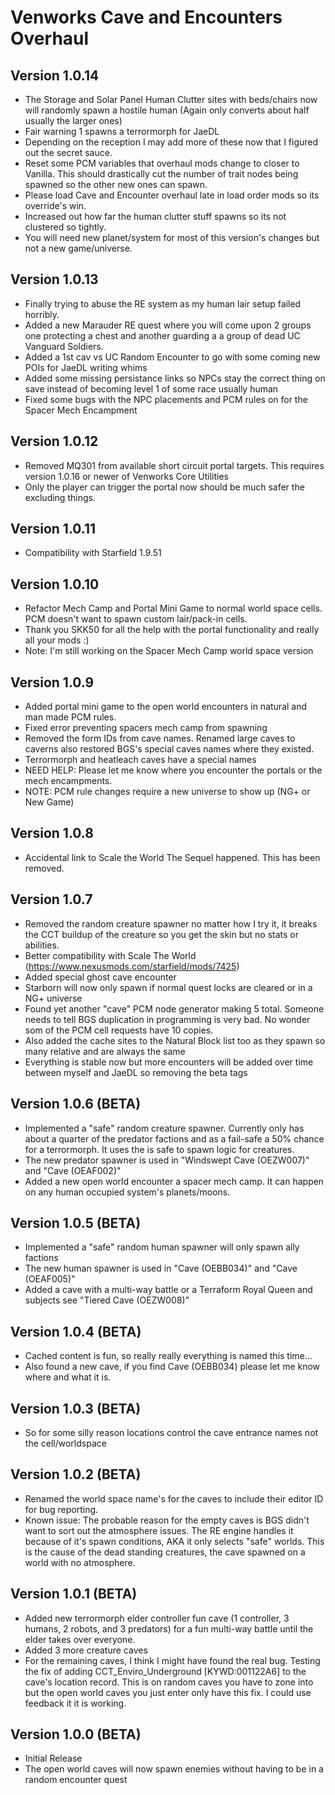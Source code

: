 # Venworks Cave and Encounters Overhaul

## Version 1.0.14
* The Storage and Solar Panel Human Clutter sites with beds/chairs now will randomly spawn a hostile human (Again only converts about half usually the larger ones)
* Fair warning 1 spawns a terrormorph for JaeDL
* Depending on the reception I may add more of these now that I figured out the secret sauce. 
* Reset some PCM variables that overhaul mods change to closer to Vanilla. This should drastically cut the number of trait nodes being spawned so the other new ones can spawn. 
* Please load Cave and Encounter overhaul late in load order mods so its override's win. 
* Increased out how far the human clutter stuff spawns so its not clustered so tightly. 
* You will need new planet/system for most of this version's changes but not a new game/universe.

## Version 1.0.13
* Finally trying to abuse the RE system as my human lair setup failed horribly. 
* Added a new Marauder RE quest where you will come upon 2 groups one protecting a chest and another guarding a a group of dead UC Vanguard Soldiers. 
* Added a 1st cav vs UC Random Encounter to go with some coming new POIs for JaeDL writing whims
* Added some missing persistance links so NPCs stay the correct thing on save instead of becoming level 1 of some race usually human
* Fixed some bugs with the NPC placements and PCM rules on for the Spacer Mech Encampment

## Version 1.0.12
* Removed MQ301 from available short circuit portal targets. This requires version 1.0.16 or newer of Venworks Core Utilities
* Only the player can trigger the portal now should be much safer the excluding things. 

## Version 1.0.11
* Compatibility with Starfield 1.9.51

## Version 1.0.10
* Refactor Mech Camp and Portal Mini Game to normal world space cells. PCM doesn't want to spawn custom lair/pack-in cells.
* Thank you SKK50 for all the help with the portal functionality and really all your mods :)
* Note: I'm still working on the Spacer Mech Camp world space version

## Version 1.0.9
* Added portal mini game to the open world encounters in natural and man made PCM rules.
* Fixed error preventing spacers mech camp from spawning
* Removed the form IDs from cave names. Renamed large caves to caverns also restored BGS's special caves names where they existed. 
* Terrormorph and heatleach caves have a special names
* NEED HELP: Please let me know where you encounter the portals or the mech encampments. 
* NOTE: PCM rule changes require a new universe to show up (NG+ or New Game)

## Version 1.0.8
* Accidental link to Scale the World The Sequel happened. This has been removed. 

## Version 1.0.7
* Removed the random creature spawner no matter how I try it, it breaks the CCT buildup of the creature so you get the skin but no stats or abilities. 
* Better compatibility with Scale The World (https://www.nexusmods.com/starfield/mods/7425)
* Added special ghost cave encounter
* Starborn will now only spawn if normal quest locks are cleared or in a NG+ universe
* Found yet another "cave" PCM node generator making 5 total. Someone needs to tell BGS duplication in programming is very bad. No wonder som of the PCM cell requests have 10 copies. 
* Also added the cache sites to the Natural Block list too as they spawn so many relative and are always the same
* Everything is stable now but more encounters will be added over time between myself and JaeDL so removing the beta tags

## Version 1.0.6 (BETA)
* Implemented a "safe" random creature spawner. Currently only has about a quarter of the predator factions and as a fail-safe a 50% chance for a terrormorph. It uses the is safe to spawn logic for creatures.
* The new predator spawner is used in "Windswept Cave (OEZW007)" and "Cave (OEAF002)"
* Added a new open world encounter a spacer mech camp. It can happen on any human occupied system's planets/moons. 

## Version 1.0.5 (BETA)
* Implemented a "safe" random human spawner will only spawn ally factions
* The new human spawner is used in "Cave (OEBB034)" and "Cave (OEAF005)"
* Added a cave with a multi-way battle or a Terraform Royal Queen and subjects see "Tiered Cave (OEZW008)"

## Version 1.0.4 (BETA)
* Cached content is fun, so really really everything is named this time... 
* Also found a new cave, if you find Cave (OEBB034) please let me know where and what it is. 

## Version 1.0.3 (BETA)
* So for some silly reason locations control the cave entrance names not the cell/worldspace

## Version 1.0.2 (BETA)
* Renamed the world space name's for the caves to include their editor ID for bug reporting.
* Known issue: The probable reason for the empty caves is BGS didn't want to sort out the atmosphere issues. The RE engine handles it because of it's spawn conditions, AKA it only selects "safe" worlds. This is the cause of the dead standing creatures, the cave spawned on a world with no atmosphere. 

## Version 1.0.1 (BETA)
* Added new terrormorph elder controller fun cave (1 controller, 3 humans, 2 robots, and 3 predators) for a fun multi-way battle until the elder takes over everyone. 
* Added 3 more creature caves
* For the remaining caves, I think I might have found the real bug. Testing the fix of adding CCT_Enviro_Underground [KYWD:001122A6] to the cave's location record. This is on random caves you have to zone into but the open world caves you just enter only have this fix. I could use feedback it it is working. 

## Version 1.0.0 (BETA)
* Initial Release
* The open world caves will now spawn enemies without having to be in a random encounter quest
